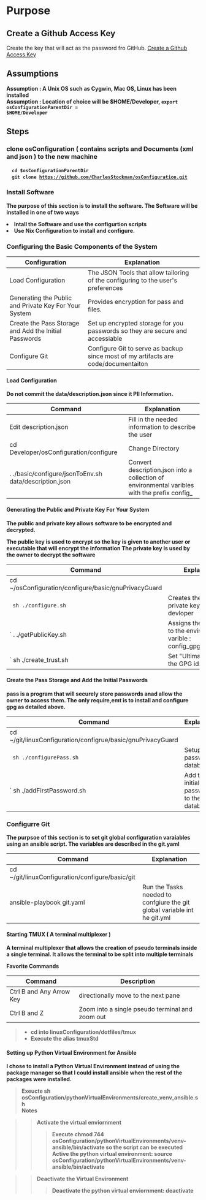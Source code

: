 # Purpose

## Create a Github Access Key 
Create the key that will act as the password fro GitHub.
[Create a Github Access Key ](git/README.md)

## Assumptions
<b>Assumption : A Unix OS such as Cygwin, Mac OS, Linux has been installed</b><br>
<b>Assumption : Location of choice will be $HOME/Developer, <code>export osConfigurationParentDir = $HOME/Developer</code>

## Steps

### clone osConfiguration ( contains scripts and Documents (xml and json ) to the new machine
&emsp;<code>cd $osConfigurationParentDir</code><br>
&emsp;<code>git clone https://github.com/CharlesStockman/osConfiguration.git</code><br>

### Install Software 
The purpose of this section is to install the software. The Software will be installed in one of two ways
<li>Intall the Software and use the configurtion scripts</li>
<li>Use Nix Configuration to install and configure.</li>

### Configuring the Basic Components of the System

|Configuration                                           | Explanation                                                                           |
|--------------------------------------------------------|---------------------------------------------------------------------------------------|
| Load Configuration                                     | The JSON Tools that allow tailoring of the configuring to the user's preferences      |
| Generating the Public and Private Key For Your System  | Provides encryption for pass and files.                                               |
| Create the Pass Storage and Add the Initial Passwords  | Set up encrypted storage for you passwords so they are secure  and accessiable        |
| Configure Git                                          | Configure Git to serve as backup since most of my artifacts are code/documentaiton    |
	
#### Load Configuration
<b>Do not commit the data/description.json since it PII Information.</b>

|Command                                                                                  | Explanation                                                                                                |
|-----------------------------------------------------------------------------------------|------------------------------------------------------------------------------------------------------------|
| Edit description.json                                                                   | Fill in the needed information to describe the user                                                        |
| cd Developer/osConfiguration/configure                                                  | Change Directory                                                                                           |
| . ./basic/configure/jsonToEnv.sh data/description.json                                  | Convert description.json into a collection of environmental varibles with the prefix config_               |

#### Generating the Public and Private Key For Your System
The public and private key allows software to be encrypted and decrypted.  

The public key is used to encrypt so the key is given to another user or executable that will encrypt the information
The private key is used by the owner to decrypt the software
	
|Command                                                   | Explanation                                                                           |
|----------------------------------------------------------|---------------------------------------------------------------------------------------|
| cd  ~/osConfiguration/configure/basic/gnuPrivacyGuard |                                                                                       | 
|` sh ./configure.sh`                                      | Creates the public and private key for the devloper                                   |
|` . ./getPublicKey.sh                                     | Assigns the public key to the environmental varible : config_gpg_public_key           |
|` sh ./create_trust.sh                                    | Set "Ultimate Trust' for the GPG id.                                                  |

#### Create the Pass Storage and Add the Initial Passwords
pass is a program that will securely store passwords anad allow the owner to access them.  The only require,emt is to install and configure gpg 
as detailed above.
	
|Command                                                           | Explanation                                                                           |
|------------------------------------------------------------------|---------------------------------------------------------------------------------------|
| cd ~/git/linuxConfiguration/configrue/basic/gnuPrivacyGuard      |                                                                                       |
|` sh ./configurePass.sh`                                          | Setup the password database                                                           |
|` sh ./addFirstPassword.sh                                        | Add the initial passwords to the database                                             |

### Configurre Git
The purpsoe of this section is to set git global configuration varaiables using an ansible script.  The variables are described in the git.yaml
	
|Command                                                 | Explanation                                                                           |
|--------------------------------------------------------|---------------------------------------------------------------------------------------|
| cd ~/git/linuxConfiguration/configure/basic/git        |                                                                                       |
| ansible-playbook git.yaml                              | Run the Tasks needed to confgiure the git global variable int he git.yml              |
	

#### Starting TMUX ( A terminal multiplexer ) 
A terminal multiplexer that allows the creation of pseudo terminals inside a single terminal.  It allows the terminal
to be split into multiple terminals  

<b>Favorite Commands</b>

|Command|Description|
|-------|-----------|
|Ctrl B and Any Arrow Key | directionally move to the next pane |
|Ctrl B and Z         | Zoom into a single pseudo terminal and zoom out|

> * cd into linuxConfiguration/dotfiles/tmux
> * Execute the alias tmuxStd

#### Setting up Python Virtual Environment for Ansible 
I chose to install a Python Virtual Environment instead of using the package manager so that I could install ansible when the rest of the packages were installed.
> Exeucte sh osConfiguration/pythonVirtualEnvironments/create_venv_ansible.sh<br>
> <bold>Notes</bold>

>>  Activate the virtual enviornment
>>> Execute chmod 744 osConfiguration/pythonVirtualEnvironments/venv-ansible/bin/activate so the script can be executed
>>> Active the python virtual environment: source osConfiguration/pythonVirtualEnvironments/venv-ansible/bin/activate

>> Deactivate the Virtual Environment
>>> Deactivate the python virtual enviornment: deactivate

